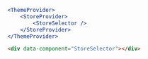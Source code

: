 ```jsx { "props": { "hasLocations": true, "selectedStore": undefined } }
<ThemeProvider>
	<StoreProvider>
		<StoreSelector />
	</StoreProvider>
</ThemeProvider>
```

```html
<div data-component="StoreSelector"></div>
```
